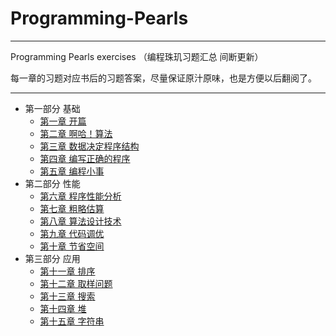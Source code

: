 # Programming-Pearls

---

Programming Pearls exercises （编程珠玑习题汇总 间断更新）

每一章的习题对应书后的习题答案，尽量保证原汁原味，也是方便以后翻阅了。

---

- 第一部分 基础
    - [第一章 开篇](Chapter-One.md)
    - [第二章 啊哈！算法](Chapter-Two.md)
    - [第三章 数据决定程序结构](Chapter-Three.md)
    - [第四章 编写正确的程序](Chapter-Four.md)
    - [第五章 编程小事](Chapter-Five.md)
- 第二部分 性能
    + [第六章 程序性能分析](Chapter-Six.md)
    + [第七章 粗略估算](Chapter-Seven.md)
    + [第八章 算法设计技术](Chapter-Eight.md)
    + [第九章 代码调优](Chapter-Nine.md)
    + [第十章 节省空间](Chapter-Ten.md)
- 第三部分 应用
    + [第十一章 排序](Chapter-Eleven.md)
    + [第十二章 取样问题](Chapter-Twelve.md)
    + [第十三章 搜索](Chapter-Thirteen.md)
    + [第十四章 堆](Chapter-Fourteen.md)
    + [第十五章 字符串](Chapter-Fifteen.md)
